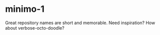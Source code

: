 # minimo-1
Great repository names are short and memorable. Need inspiration? How about verbose-octo-doodle? 
